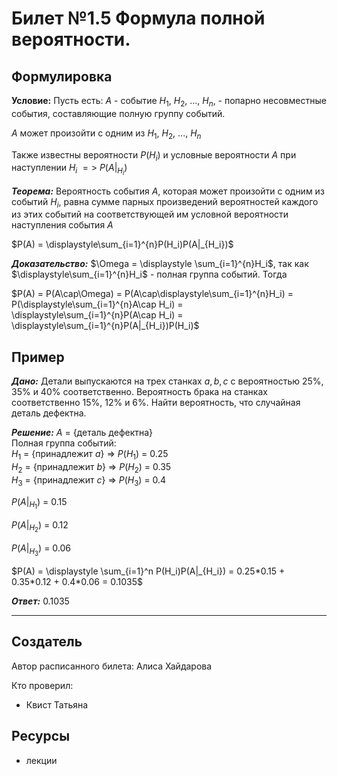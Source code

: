 # Билет №1.5 Формула полной вероятности.

## Формулировка

**Условие:**
Пусть есть:
$A$ - событие
$H_1$, $H_2$, ..., $H_n$, - попарно несовместные события, составляющие полную группу событий.

$A$ может произойти с одним из $H_1$, $H_2$, ..., $H_n$

Также известны вероятности $P(H_i)$ и условные вероятности $A$ при наступлении $H_i$ $=>$ $P(A|_{H_i})$

***Теорема:*** Вероятность события $A$, которая может произойти с одним из событий $H_i$, равна сумме парных произведений вероятностей каждого из этих событий на соответствующей им условной вероятности наступления события $A$

$P(A) = \displaystyle\sum_{i=1}^{n}P(H_i)P(A|_{H_i})$

***Доказательство:*** $\Omega = \displaystyle \sum_{i=1}^{n}H_i$, так как 
$\displaystyle\sum_{i=1}^{n}H_i$ - полная группа событий. Тогда

$P(A) = P(A\cap\Omega) = P(A\cap\displaystyle\sum_{i=1}^{n}H_i) = P(\displaystyle\sum_{i=1}^{n}A\cap H_i) = \displaystyle\sum_{i=1}^{n}P(A\cap H_i) = \displaystyle\sum_{i=1}^{n}P(A|_{H_i})P(H_i)$

## Пример

***Дано:*** Детали выпускаются на трех станках $a, b, c$ с вероятностью 25%, 35% и 40% соответственно. Вероятность брака на станках соответственно 15%, 12% и 6%. Найти вероятность, что случайная деталь дефектна.

***Решение:*** $A$ = {деталь дефектна}  
Полная группа событий:  
$H_1$ = {принадлежит $a$} => $P(H_1)$ = 0.25  
$H_2$ = {принадлежит $b$} => $P(H_2)$ = 0.35  
$H_3$ = {принадлежит $c$} => $P(H_3)$ = 0.4  

$P(A|_{H_1})$ = 0.15  

$P(A|_{H_2})$ = 0.12  

$P(A|_{H_3})$ = 0.06

$P(A) = \displaystyle \sum_{i=1}^n P(H_i)P(A|_{H_i}) = 0.25*0.15 + 0.35*0.12 + 0.4*0.06 = 0.1035$

***Ответ:*** 0.1035

---
## Создатель

Автор расписанного билета: Алиса Хайдарова

Кто проверил:
- Квист Татьяна

## Ресурсы
- лекции
